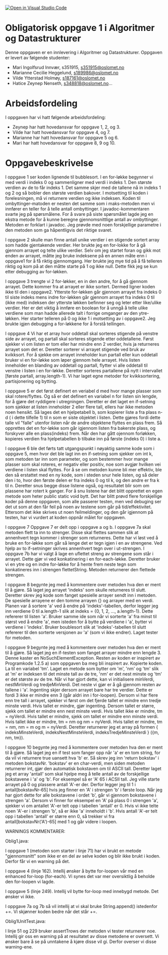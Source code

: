[![Open in Visual Studio Code](https://classroom.github.com/assets/open-in-vscode-f059dc9a6f8d3a56e377f745f24479a46679e63a5d9fe6f495e02850cd0d8118.svg)](https://classroom.github.com/online_ide?assignment_repo_id=446858&assignment_repo_type=GroupAssignmentRepo)
# Obligatorisk oppgave 1 i Algoritmer og Datastrukturer

Denne oppgaven er en innlevering i Algoritmer og Datastrukturer. 
Oppgaven er levert av følgende studenter:
* Mari Ingolfsrud Innvær, s351915, s351915@oslomet.no
* Marianne Cecilie Heggelund, s189986@oslomet.no
* Vilde Ytterstad Holmøy, s187161@oslomet.no
* Hatice Zeynep Nenseth, s348818@oslomet.no...

# Arbeidsfordeling

I oppgaven har vi hatt følgende arbeidsfordeling:
* Zeynep har hatt hovedansvar for oppgave 1, 2, og 3. 
* Vilde har hatt hovedansvar for oppgave 4, og 7. 
* Marianne har hatt hovedansvar for oppgave 5 og 6. 
* Mari har hatt hovedansvar for oppgave 8, 9 og 10. 

# Oppgavebeskrivelse

I oppgave 1 ser koden lignende til bubblesort. I en for-løkke begynner vi med verdi i indeks 0 og sammenligner
med verdi i indeks 1. Den største verdien av de to får indeks 1. Det samme skjer med de tallene nå in indeks 1 og 2 og så
bobler den største verdien bakover. I motsetting til koden i forelesningen, må vi returnere verdien og ikke indeksen.
Koden til ombyttinger-matoden er nesten det samme som i maks-metoden men vi innfører en teller for å telle antall ombyttinger.
I javadoc-kommentaren svarte jeg på spørsmålene. For å svare på siste spørsmålet lagde jeg en ekstra metode for å kunne beregne
gjennomsnittlige antall av ombyttinger. Metoden er forklart i javadoc. Jeg prøvde med noen forskjellige parametre i den metoden
som ga håpentligvis det riktige svaret.

I oppgave 2 skulle man finne antall unike verdier i en stigende sortert array som hadde gjentakende verdier. Her brukte jeg en for-lokke
for å gå gjennom arrayet og telte ulike verdier. Selv om jeg startet foran og gikk mot enden av arrayet, måtte jeg bruke indeksene
på en annen måte enn i oppgave1 for å få riktig gjennomgang. Her brukte jeg mye tid på å få telleren riktig og kom på at den måtte
starte på 1 og ikke null. Dette fikk jeg se kun etter debugging av for-løkken.

I oppgave 3 trengte vi 2 for-løkker, en in den andre, for å gå gjennom arrayet. Dette kommer fra at arrayet er ikke sortert. Dermed ligner 
koden ikke til den i oppgave2. Ytterste for-løkken går gjennom arrayet fra indeks 0 til siste indeks mens indre for-løkken går gjennom 
arrayet fra indeks 0 til (ikke med) indeksen der ytterste løkken befinner seg og leter etter like/ulike verdier. Her er det viktig å 
innføre en boolean for å unngå å telle ulike verdiene som man hadde allerede talt i forrige omganger av den ytre-løkken. Her starter
telleren på 0 og ikke 1 i motsetting av i oppgave2. Jeg brukte igjen debugging a for-løkkene for å forstå tellingen.

I oppgave 4
Vi har et array hvor oddetall skal sorteres stigende på venstre side av arrayet,
og partall skal sorteres stigende etter oddetallene.
Først sjekker vi om listen er tom eller har mindre enn 2 verdier, hvis ja returneres arrayet som det er.
Deretter sorterer vi arrayet stigende ved bruk av kvikksort.
For å sjekke om arrayet inneholder kun partall eller kun oddetall bruker vi
en for-løkke som løper gjennom hele arrayet.
Hvis listen inneholder en blanding av oddetall og partall, flytter vi alle oddetall til
venstre i listen i en for-løkke. Deretter sorteres partallene på nytt i intervallet [første partall, array.length-1).
Vi har laget egne metoder for kvikksortering, partisjonering og bytting. 

I oppgave 5 er det først definert en veriabel d med hvor mange plasser som skal rotere/flyttes. 
Og så er det definert en variabel n for listen sin lengde, for å gjøre det ryddigere i utregningen. 
Deretter er det laget en if-setning som sjekker at listen inneholder 2 eller flere tall, ellers har ikke metoden noen hensikt.
Så lages det en hjelpetabell b, som kopierer liste a fra plass n-d ( i dette tilfelle 1) til n som er siste objektet i listen.
Dette gjøres fordi dette talle vil "falle" utenfor listen når de andre objektene flyttes en plass frem.
Så opprettes det en for-løkke som går igjennom listen fra bakerste plass, og forskyver alle en plass(indeks) frem.
Når den har gått ojennom forløkken, kopieres verdien fra hjelpetabellen b tilbake inn på første (indeks 0) i  liste a.

I oppgave 6 ble det førts tatt utgangspunkt i nøyaktig samme kode som i oppgave 5, men hvor det ble lagt inn en 
if-setning som sjekker om int k, som metoden tar inn som parameter, og som bestemmer hvor mange plasser som skal roteres,
er negativ eller positiv, noe som avgjør hvilken vei verdiene i listen skal flyttes. For å se om metoden kunne bli mer effektiv, 
ble den så erstattet med en ny kode, som i steden snur hele listen, og så deler den i to, hvor den første delen er fra 
indeks 0 og til k, og den andre er fra k til n. Deretter snus begge disse listene også, og resultatet blir som om plassene 
har rotert k ganger. For å snu listene har det blitt opprettet en egen metode som heter public static void bytt.
Det har blitt prøvd flere forskjellige koder på denne oppgaven, som alle passerer testen, men ved debuging ser det ut som at den 
får feil på noen av testene som går på tid/effektivitet. Ettersom det ikke skrives ut noen feilmeldinger, og den går igjennom på testen,
har vi vurdert at koden oppnår målet for oppgaven.

I oppgave 7
Oppgave 7 er delt opp i oppgave a og b. I oppgave 7a skal metoden flett ta inn
to strenger. Disse skal flettes sammen slik at annenhvert tegn kommer i strenger som 
returneres. Dette har vi løst ved å bruke en for-løkke som går så lenge
det er tegn igjen i en av strengene. Ved hjelp av to if-setninger skrives annenhvert tegn
over i ut-strengen. I oppgave 7b har vi valgt å lage en uflettet streng av 
strengene som står i arrayet. Dette gjør vi ved konkatinering i en for-each-løkke.
Deretter bruker vi en ytre og en indre for-løkke for å hente frem neste tegn som konkatineres 
inn i strengen flettetString. Metoden returnerer den flettede strengen.

I oppgave 8 begynte jeg med å kommentere over metoden hva den er ment til å gjøre.
Så laget jeg arrayet 'indeks' som skulle returneres til slutt.
Deretter skrev jeg kode som fanget spesielle arrayer sendt inn i metoden.
De spesielle arrayene er den tomme arrayen {} og arrayer med en verdi.
Planen var å sortere 'a' ved å endre på 'indeks'-tabellen, derfor legger jeg inn verdiene 0 til a.length-1
slik at indeks = {0, 1, 2, ..., a.length-1}. Dette refererer til listen 'a'. Bruker samme ide som når vi sorterte 'a' fra minst til
størst ved å endre 'a', men isteden for å bytte på verdiene i 'a', bytter vi verdiene i 'indeks'.
Bruker boublesort slik at 'indeks'-tabellen til slutt refererer til den sorterte
versjonen av 'a' (som vi ikke endrer). Laget tester for metoden.

I oppgave 9 begynte jeg med å kommentere over metoden hva den er ment til å gjøre.
Så laget jeg en if-testen som fanget arrayer mindre enn lengde 3. 
Denne kaster en NoSuchElementException. Resten av koden er inspirert av Programkode 1.2.5 a) som oppgaven ba meg bli inspirert av.
Kopierte koden. La til en variabel 'tm'. Laget en metode som bytter om 'm', 'nm' og 'tm' slik at 'm' er indeksen
til det minste tall av de tre, 'nm' er det nest minste og 'tm' er det største av de tre.
Når vi har gjort dette, kan vi initialisere minVerdi, nestMinVerdi og tredjeMinVerdi.
Det neste vi gjør er å gå gjennom resten av tallene i 'a'. Ingenting skjer dersom arrayet bare har tre verdier.
Dette er fordi 3 ikke er mindre enn 3 (går aldri inn i for-loopen).
Dersom vi har flere enn tre tall i arrayet, sjekker vi først om det fjerde tallet er mindre enn tredje minste verdi.
Hvis tallet er mindre, gjør ingenting. Dersom tallet er større, sjekk om tallet er mindre enn nest minste verdi. Hvis
tallet ikke er mindre, tm = nyVerdi. Hvis tallet er mindre, sjekk om tallet er mindre enn minste verdi. Hvis tallet ikke 
er mindre, tm = nm og nm = nyVerdi. Hvis tallet er mindre, tm = nm, nm = m og m = nyVerdi. Deretter returnerer jeg et array
på formen { indeksMinsteVerdi, indeksNestMinsteVerdi, indeksTredjeMinsteVerdi } ({m, nm, tm}).

I oppgave 10 begynte jeg med å kommentere over metoden hva den er ment til å gjøre.
Så laget jeg en if test som fanger opp når 'a' er en tom string, for da vil vi returnere true uansett hva 'b' er.
Så skrev jeg inn 'return bokstav' i metoden bokstavNr. 'bokstav' er en char-verdi, men siden metoden returnerer int, gjør den automatisk bokstaven om til ASCII tall.
Deretter laget jeg et array 'antall' som skal hjelpe meg å telle antall av de forskjellige bokstavene i 'a' og 'b'.
For eksempel så er 'A' 65 i ACSII tall. Jeg ville starte arrayet på 0 og plassere antall 'A'-er der. Derfor legger jeg til 1 i
antall[bokstavNr-65] hvis jeg finner en 'A' i strengen 'b' i første loop. Når jeg har gjort dette for alle bokstavene i ordet 'b',
går vi gjennom bokstavene i strengen 'a'. Dersom vi finner for eksempel en 'A' på plass 0 i strengen 'a', sjekker vi om
antallet 'A'-er telt opp i tabellen 'antall' er 0. Hvis vi ikke telte noen 'A'-er i strengen 'b', så er ikke 'a' inneholdt i 'b'.
Hvis antall 'A'-er telt opp i tabellen 'antall' er større enn 0, så trekker vi fra antall[bokstavNr('A')-65] med 1 og går videre i loopen.

WARNINGS KOMMENTARER:

Oblig1.java:

I oppgave 1 (metoden som starter i linje 71) har vi brukt en metode "gjennomsnitt" som ikke er en del av selve koden og blir ikke brukt i koden. Derfor får vi en warning på det.

I oppgave 4 (linje 162). Intellij ønsker å bytte for-loopen vår med en enhanced for-loop (for-each). Vi synes det var mer oversiktlig å beholde den for-loopen vi lagde.

I oppgave 5 (linje 249). Intellij vil bytte for-loop med innebygd metode. Det ønsker vi ikke.

I oppgave 7a og 7b så vil intellij at vi skal bruke String.append() istedenfor +=. Vi skjønner koden bedre når det står +=.

Oblig1UnitTest.java:

I linje 51 og 229 bruker assertTrows der metoden vi tester returnerer noe. Intellij gir oss en warning på at resultatet av disse metodene er oversett. Vi ønsker bare å se på unntakene å kjøre disse vil gi. Derfor overser vi disse warning-ene.
